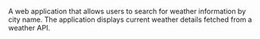 A web application that allows users to search for weather information by city name. The application displays current weather details fetched from a weather API.
